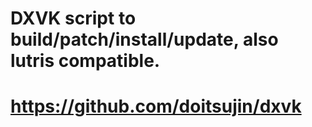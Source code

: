 # DXVK script to build/patch/install/update, also lutris compatible.
# 
# https://github.com/doitsujin/dxvk
